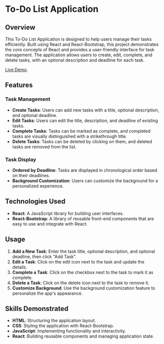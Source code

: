 # To-Do List Application

## Overview

This To-Do List Application is designed to help users manage their tasks efficiently. Built using React and React-Bootstrap, this project demonstrates the core concepts of React and provides a user-friendly interface for task management. The application allows users to create, edit, complete, and delete tasks, with an optional description and deadline for each task.

[Live Demo](https://sankeerthini.github.io/To-Do-List-Application/).


## Features

### Task Management
- **Create Tasks**: Users can add new tasks with a title, optional description, and optional deadline.
- **Edit Tasks**: Users can edit the title, description, and deadline of existing tasks.
- **Complete Tasks**: Tasks can be marked as complete, and completed tasks are visually distinguished with a strikethrough title.
- **Delete Tasks**: Tasks can be deleted by clicking on them, and deleted tasks are removed from the list.

### Task Display
- **Ordered by Deadline**: Tasks are displayed in chronological order based on their deadlines.
- **Background Customization**: Users can customize the background for a personalized experience.

## Technologies Used
- **React**: A JavaScript library for building user interfaces.
- **React-Bootstrap**: A library of reusable front-end components that are easy to use and integrate with React.

## Usage

1. **Add a New Task**: Enter the task title, optional description, and optional deadline, then click "Add Task".
2. **Edit a Task**: Click on the edit icon next to the task and update the details.
3. **Complete a Task**: Click on the checkbox next to the task to mark it as complete.
4. **Delete a Task**: Click on the delete icon next to the task to remove it.
5. **Customize Background**: Use the background customization feature to personalize the app's appearance.

## Skills Demonstrated
- **HTML**: Structuring the application layout.
- **CSS**: Styling the application with React-Bootstrap.
- **JavaScript**: Implementing functionality and interactivity.
- **React**: Building reusable components and managing application state.

